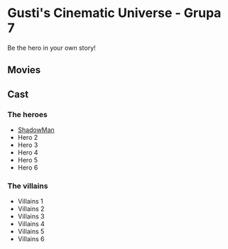 # Gusti's Cinematic Universe - Grupa 7

Be the hero in your own story!

## Movies

## Cast

### The heroes

- [ShadowMan](./Cast/Heroes/ShadowMan.md)
- Hero 2
- Hero 3
- Hero 4
- Hero 5
- Hero 6

### The villains

- Villains 1
- Villains 2
- Villains 3
- Villains 4
- Villains 5
- Villains 6
